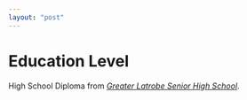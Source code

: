 ```yaml
---
layout: "post"
---
```


# Education Level
High School Diploma from *[Greater Latrobe Senior High School](https://greaterlatrobeshs.glsd.us/)*.